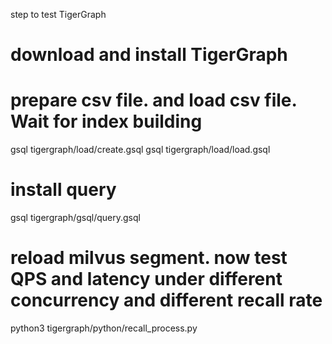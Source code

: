 step to test TigerGraph
# download and install TigerGraph

# prepare csv file. and load csv file. Wait for index building
gsql tigergraph/load/create.gsql
gsql tigergraph/load/load.gsql


# install query 
gsql tigergraph/gsql/query.gsql

# reload milvus segment. now test QPS and latency under different concurrency and different recall rate
python3 tigergraph/python/recall_process.py